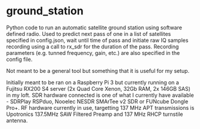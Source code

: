 # ground_station
Python code to run an automatic satellite ground station using software defined radio.
Used to predict next pass of one in a list of satellites specified in config.json, wait until time of pass and initiate raw IQ samples recording using a call to rx_sdr for the duration of the pass. Recording parameters (e.g. tunned frequency, gain, etc.) are also specified in the config file. 

Not meant to be a general tool but something that it is useful for my setup. 

Initially meant to be ran on a Raspberry Pi 3 but currently running on a Fujitsu RX200 S4 server (2x Quad Core Xenon, 32Gb RAM, 2x 146GB SAS) in my loft. SDR hardware connected is one of what I currently have available - SDRPlay RSPduo, Nooelec NESDR SMArTee v2 SDR or FUNcube Dongle Pro+. RF hardware currently in use, targetting 137 MHz APT transmissions is Upotronics 137.5MHz SAW Filtered Preamp and 137 MHz RHCP turnstile antenna. 




